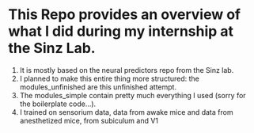 # This Repo provides an overview of what I did during my internship at the Sinz Lab.
1. It is mostly based on the neural predictors repo from the Sinz lab.
2. I planned to make this entire thing more structured: the modules_unfinished are this unfinished attempt.
3. The modules_simple contain pretty much everything I used (sorry for the boilerplate code...).
4. I trained on sensorium data, data from awake mice and data from anesthetized mice, from subiculum and V1


